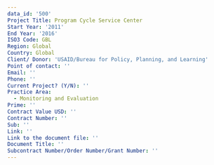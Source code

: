 ```yaml
---
data_id: '500'
Project Title: Program Cycle Service Center
Start Year: '2011'
End Year: '2016'
ISO3 Code: GBL
Region: Global
Country: Global
Client/ Donor: 'USAID/Bureau for Policy, Planning, and Learning'
Point of contact: ''
Email: ''
Phone: ''
Current Project? (Y/N): ''
Practice Area:
  - Monitoring and Evaluation
Prime: ''
Contract Value USD: ''
Contract Number: ''
Sub: ''
Link: ''
Link to the document file: ''
Document Title: ''
Subcontract Number/Order Number/Grant Number: ''
---
```

